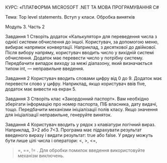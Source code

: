 КУРС: «ПЛАТФОРМА MICROSOFT .NET ТА МОВА ПРОГРАМУВАННЯ C#

Тема: Top level statements. Вступ у класи. Обробка винятків

Модуль 3. Часть 2

Завдання 1
Створіть додаток «Калькулятор» для переведення числа
з однієї системи обчислення до іншої. Користувач, за допомогою меню, вибирає напрямок конвертації. Наприклад, з
десяткової до двійкової. Після вибору напряму, користувач
вводить число у вихідній системі обчислення. Додаток має
перевести число у потрібну систему. Передбачити випадок
виходу за межі діапазону, який визначається типом int, —
неправильне введення.

Завдання 2
Користувач вводить словами цифру від 0 до 9. Додаток
має перевести слово у цифру. Наприклад, якщо користувач
ввів five, додаток має вивести на екран 5.

Завдання 3
Створіть клас «Закордонний паспорт». Вам необхідно
зберігати інформацію про номер паспорта, ПІБ власника,
дату видачі, тощо. Передбачити механізми ініціалізації
полів класу. Якщо значення для ініціалізації неправильне,
генеруйте виняток.

Завдання 4
Користувач вводить у рядок з клавіатури логічний
вираз. Наприклад, 3>2 або 7<3. Програма має підрахувати
результат введеного виразу і видати результат: true або false.
У рядку можуть бути лише цілі числа і оператори: <, >, <=,
>=, ==, != . Для обробки помилок введення використовуйте
механізм виключень.
